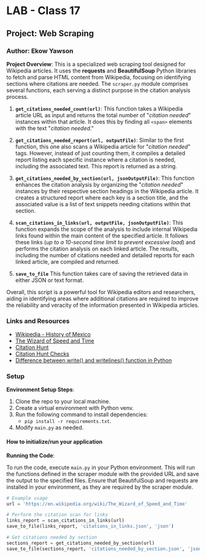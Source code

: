 # LAB - Class 17

## Project: Web Scraping

### Author: Ekow Yawson

**Project Overview**: This is a specialized web scraping tool designed for Wikipedia articles. It uses the **requests** and **BeautifulSoup** Python libraries to fetch and parse HTML content from Wikipedia, focusing on identifying sections where citations are needed. The `scraper.py` module comprises several functions, each serving a distinct purpose in the citation analysis process.

1. **`get_citations_needed_count(url)`**: This function takes a Wikipedia article URL as input and returns the total number of "*citation needed*" instances within that article. It does this by finding all `<span>` elements with the text "*citation needed*."

2. **`get_citations_needed_report(url, outputFile)`**: Similar to the first function, this one also scans a Wikipedia article for "*citation needed*" tags. However, instead of just counting them, it compiles a detailed report listing each specific instance where a citation is needed, including the associated text. This report is returned as a string.

3. **`get_citations_needed_by_section(url, jsonOutputFile)`**: This function enhances the citation analysis by organizing the "*citation needed*" instances by their respective section headings in the Wikipedia article. It creates a structured report where each key is a section title, and the associated value is a list of text snippets needing citations within that section.

4. **`scan_citations_in_links(url, outputFile, jsonOutputFile)`**: This function expands the scope of the analysis to include internal Wikipedia links found within the main content of the specified article. It follows these links (*up to a 10-second time limit to prevent excessive load*) and performs the citation analysis on each linked article. The results, including the number of citations needed and detailed reports for each linked article, are compiled and returned.

5. **`save_to_file`** This function takes care of saving the retrieved data in either JSON or text format.

Overall, this script is a powerful tool for Wikipedia editors and researchers, aiding in identifying areas where additional citations are required to improve the reliability and veracity of the information presented in Wikipedia articles.

### Links and Resources

- [Wikipedia - History of Mexico](https://en.wikipedia.org/wiki/History_of_Mexico)
- [The Wizard of Speed and Time](https://en.wikipedia.org/wiki/The_Wizard_of_Speed_and_Time)
- [Citation Hunt](https://meta.wikimedia.org/wiki/Citation_Hunt)
- [Citation Hunt Checks](https://citationhunt.toolforge.org/en?id=a3602df0)
- [Difference between write() and writelines() function in Python](https://www.geeksforgeeks.org/difference-between-write-and-writelines-function-in-python/)

### Setup

**Environment Setup Steps**:

1. Clone the repo to your local machine.
2. Create a virtual environment with Python venv.
3. Run the following command to install dependencies:
   - `pip install -r requirements.txt`.
4. Modify `main.py` as needed.

#### How to initialize/run your application

**Running the Code**:

To run the code, execute `main.py` in your Python environment. This will run the functions defined in the scraper module with the provided URL and save the output to the specified files. Ensure that BeautifulSoup and requests are installed in your environment, as they are required by the scraper module.

```python
# Example usage
url = 'https://en.wikipedia.org/wiki/The_Wizard_of_Speed_and_Time'

# Perform the citation scan for links
links_report = scan_citations_in_links(url)
save_to_file(links_report, 'citations_in_links.json', 'json')

# Get citations needed by section
sections_report = get_citations_needed_by_section(url)
save_to_file(sections_report, 'citations_needed_by_section.json', 'json')
```
